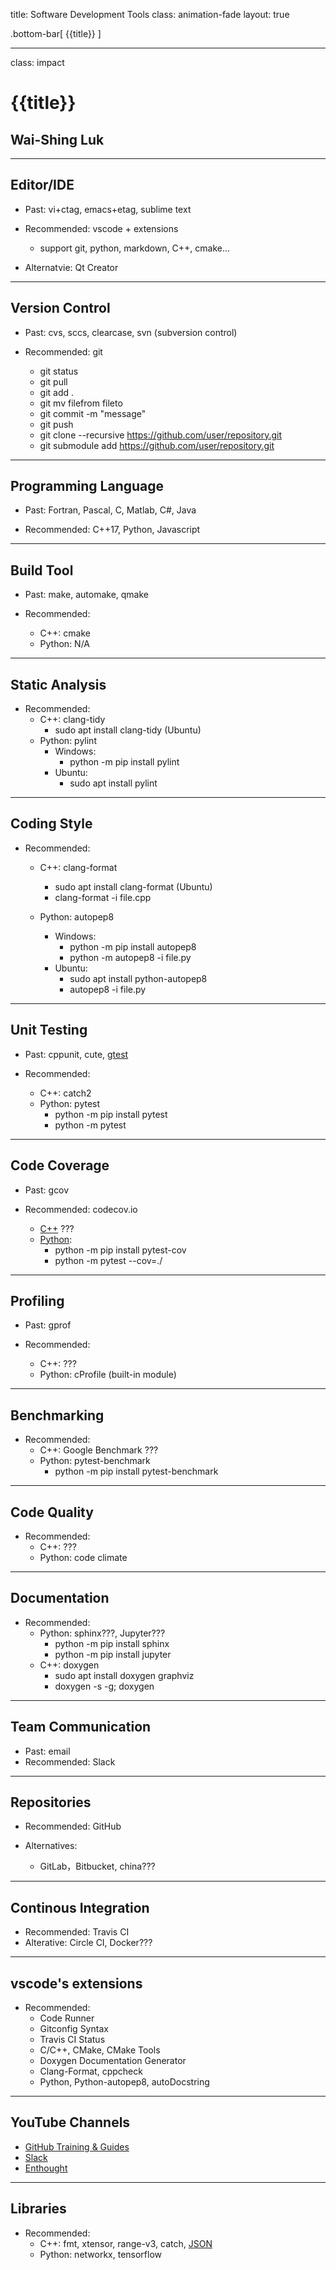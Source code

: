 title: Software Development Tools
class: animation-fade
layout: true

<!-- This slide will serve as the base layout for all your slides -->
.bottom-bar[
  {{title}}
]

---

class: impact

{{title}}
=========

Wai-Shing Luk
-------------

---

Editor/IDE
----------

- Past: vi+ctag, emacs+etag, sublime text

- Recommended: vscode + extensions
    - support git, python, markdown, C++, cmake...

- Alternatvie: Qt Creator

---

Version Control
---------------

- Past: cvs, sccs, clearcase, svn (subversion control)

- Recommended: git
    - git status
    - git pull
    - git add .
    - git mv filefrom fileto
    - git commit -m "message"
    - git push
    - git clone --recursive https://github.com/user/repository.git
    - git submodule add https://github.com/user/repository.git

---

Programming Language
--------------------

- Past: Fortran, Pascal, C, Matlab, C\#, Java

- Recommended: C++17, Python, Javascript

---

Build Tool
----------

- Past: make, automake, qmake

- Recommended:
    - C++: cmake
    - Python: N/A

---

Static Analysis
---------------

- Recommended:
    - C++: clang-tidy
        - sudo apt install clang-tidy (Ubuntu)
    - Python: pylint
        - Windows:
            - python -m pip install pylint
        - Ubuntu:
            - sudo apt install pylint

---

Coding Style
---------------

- Recommended:
    - C++: clang-format
        - sudo apt install clang-format (Ubuntu)
        - clang-format -i file.cpp

    - Python: autopep8
        - Windows:
            - python -m pip install autopep8
            - python -m autopep8 -i file.py
        - Ubuntu:
            - sudo apt install python-autopep8
            - autopep8 -i file.py

---

Unit Testing
------------

- Past: cppunit, cute,
    [gtest](https://github.com/google/googletest.git)

- Recommended:
    - C++: catch2
    - Python: pytest
        - python -m pip install pytest
        - python -m pytest

---

Code Coverage
-------------

- Past: gcov

- Recommended: codecov.io
    - [C++](https://github.com/codecov/example-cpp11-cmake) ???
    - [Python](https://github.com/codecov/example-python):
        - python -m pip install pytest-cov
        - python -m pytest --cov=./

---

Profiling
---------------

- Past: gprof

- Recommended:
    - C++: ???
    - Python: cProfile (built-in module)

---

Benchmarking
---------------

- Recommended:
    - C++: Google Benchmark ???
    - Python: pytest-benchmark
        - python -m pip install pytest-benchmark

---

Code Quality
------------

- Recommended:
    - C++: ???
    - Python: code climate

---

Documentation
-------------

- Recommended:
    - Python: sphinx???, Jupyter???
        - python -m pip install sphinx
        - python -m pip install jupyter
    - C++: doxygen
        - sudo apt install doxygen graphviz
        - doxygen -s -g; doxygen

---

Team Communication
------------------

- Past: email
- Recommended: Slack

---

Repositories
------------

- Recommended: GitHub

- Alternatives:
    - GitLab，Bitbucket, china???

---

Continous Integration
---------------------

- Recommended: Travis CI
- Alterative: Circle CI, Docker???

---

vscode's extensions
-------------------

- Recommended:
    - Code Runner
    - Gitconfig Syntax
    - Travis CI Status
    - C/C++, CMake, CMake Tools
    - Doxygen Documentation Generator
    - Clang-Format, cppcheck
    - Python, Python-autopep8, autoDocstring

---

YouTube Channels
----------------
 
- [GitHub Training &
    Guides](https://www.youtube.com/channel/UCP7RrmoueENv9TZts3HXXtw)
- [Slack](https://www.youtube.com/channel/UCY3YECgeBcLCzIrFLP4gblw)
- [Enthought](https://www.youtube.com/channel/UCkhm72fuzkS9fYGlGpEmj7A)

---

Libraries
---------

- Recommended:
    - C++: fmt, xtensor, range-v3, catch,
        [JSON](https://github.com/nlohmann/json)
    - Python: networkx, tensorflow
